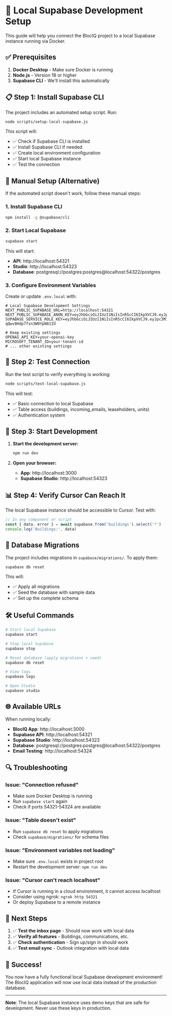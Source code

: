 # 🚀 Local Supabase Development Setup

This guide will help you connect the BlocIQ project to a local Supabase instance running via Docker.

## ✅ Prerequisites

1. **Docker Desktop** - Make sure Docker is running
2. **Node.js** - Version 18 or higher
3. **Supabase CLI** - We'll install this automatically

## 📋 Step 1: Install Supabase CLI

The project includes an automated setup script. Run:

```bash
node scripts/setup-local-supabase.js
```

This script will:
- ✅ Check if Supabase CLI is installed
- ✅ Install Supabase CLI if needed
- ✅ Create local environment configuration
- ✅ Start local Supabase instance
- ✅ Test the connection

## 🔧 Manual Setup (Alternative)

If the automated script doesn't work, follow these manual steps:

### 1. Install Supabase CLI

```bash
npm install -g @supabase/cli
```

### 2. Start Local Supabase

```bash
supabase start
```

This will start:
- **API**: http://localhost:54321
- **Studio**: http://localhost:54323
- **Database**: postgresql://postgres:postgres@localhost:54322/postgres

### 3. Configure Environment Variables

Create or update `.env.local` with:

```env
# Local Supabase Development Settings
NEXT_PUBLIC_SUPABASE_URL=http://localhost:54321
NEXT_PUBLIC_SUPABASE_ANON_KEY=eyJhbGciOiJIUzI1NiIsInR5cCI6IkpXVCJ9.eyJpc3MiOiJzdXBhYmFzZS1kZW1vIiwicm9sZSI6ImFub24iLCJleHAiOjE5ODM4MTI5OTZ9.CRXP1A7WOeoJeXxjNni43kdQwgnWNReilDMblYTn_I0
SUPABASE_SERVICE_ROLE_KEY=eyJhbGciOiJIUzI1NiIsInR5cCI6IkpXVCJ9.eyJpc3MiOiJzdXBhYmFzZS1kZW1vIiwicm9sZSI6InNlcnZpY2Vfcm9sZSIsImV4cCI6MTk4MzgxMjk5Nn0.EGIM96RAZx35lJzdJsyH-qQwv8Hdp7fsn3W0YpN81IU

# Keep existing settings
OPENAI_API_KEY=your-openai-key
MICROSOFT_TENANT_ID=your-tenant-id
# ... other existing settings
```

## 🧪 Step 2: Test Connection

Run the test script to verify everything is working:

```bash
node scripts/test-local-supabase.js
```

This will test:
- ✅ Basic connection to local Supabase
- ✅ Table access (buildings, incoming_emails, leaseholders, units)
- ✅ Authentication system

## 🚀 Step 3: Start Development

1. **Start the development server:**
   ```bash
   npm run dev
   ```

2. **Open your browser:**
   - **App**: http://localhost:3000
   - **Supabase Studio**: http://localhost:54323

## 📊 Step 4: Verify Cursor Can Reach It

The local Supabase instance should be accessible to Cursor. Test with:

```javascript
// In any component or script
const { data, error } = await supabase.from('buildings').select('*')
console.log('Buildings:', data)
```

## 🔄 Database Migrations

The project includes migrations in `supabase/migrations/`. To apply them:

```bash
supabase db reset
```

This will:
- ✅ Apply all migrations
- ✅ Seed the database with sample data
- ✅ Set up the complete schema

## 🛠️ Useful Commands

```bash
# Start local Supabase
supabase start

# Stop local Supabase
supabase stop

# Reset database (apply migrations + seed)
supabase db reset

# View logs
supabase logs

# Open Studio
supabase studio
```

## 🌐 Available URLs

When running locally:

- **BlocIQ App**: http://localhost:3000
- **Supabase API**: http://localhost:54321
- **Supabase Studio**: http://localhost:54323
- **Database**: postgresql://postgres:postgres@localhost:54322/postgres
- **Email Testing**: http://localhost:54324

## 🔍 Troubleshooting

### Issue: "Connection refused"
- Make sure Docker Desktop is running
- Run `supabase start` again
- Check if ports 54321-54324 are available

### Issue: "Table doesn't exist"
- Run `supabase db reset` to apply migrations
- Check `supabase/migrations/` for schema files

### Issue: "Environment variables not loading"
- Make sure `.env.local` exists in project root
- Restart the development server: `npm run dev`

### Issue: "Cursor can't reach localhost"
- If Cursor is running in a cloud environment, it cannot access localhost
- Consider using ngrok: `ngrok http 54321`
- Or deploy Supabase to a remote instance

## 📝 Next Steps

1. ✅ **Test the inbox page** - Should now work with local data
2. ✅ **Verify all features** - Buildings, communications, etc.
3. ✅ **Check authentication** - Sign up/sign in should work
4. ✅ **Test email sync** - Outlook integration with local data

## 🎉 Success!

You now have a fully functional local Supabase development environment! The BlocIQ application will now use local data instead of the production database.

---

**Note**: The local Supabase instance uses demo keys that are safe for development. Never use these keys in production. 